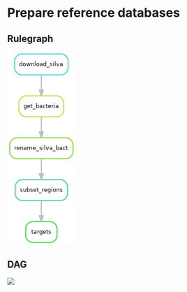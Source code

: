# Prepare reference databases

## Rulegraph

![](../../figures/rulegraph_prep_db.png)

## DAG

![](dag/rulegraph_prep_db.png)
